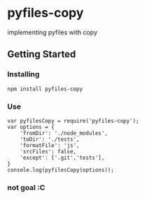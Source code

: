 # pyfiles-copy
implementing pyfiles with copy

## Getting Started

### Installing

```
npm install pyfiles-copy
```

### Use

```
var pyfilesCopy = require('pyfiles-copy');
var options = {
	'fromDir': './node_modules',
	'toDir': './tests',
	'formatFile': 'js',
	'srcFiles': false,
	'except': ['.git','tests'],
}
console.log(pyfilesCopy(options));
```

### not goal :C
